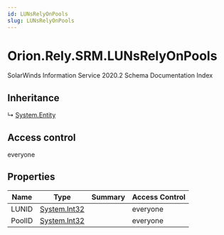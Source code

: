 ```yaml
---
id: LUNsRelyOnPools
slug: LUNsRelyOnPools
---
```


# Orion.Rely.SRM.LUNsRelyOnPools

SolarWinds Information Service 2020.2 Schema Documentation Index

## Inheritance

↳ [System.Entity](./../System/Entity)

## Access control

everyone

## Properties

| Name | Type | Summary | Access Control |
| ------ | ------ | ------ | ------ |
| LUNID | [System.Int32](https://docs.microsoft.com/en-us/dotnet/api/system.int32) |  | everyone |
| PoolID | [System.Int32](https://docs.microsoft.com/en-us/dotnet/api/system.int32) |  | everyone |

